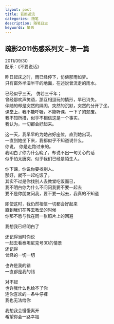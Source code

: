```yaml
---
layout: post
title: 若雨逝流
categories: 随笔
description: 随笔日志
keywords: 情感
---
```


## 疏影2011伤感系列文 – 第一篇 

2011/09/30   
配乐：《不要说话》 

 

昨日起床之时，雨已经停下，仿佛那雨如梦。   
只有窗外半湿半干的地面，在述说曾流走的雨水。  
  
已经似乎三天， 仿若三千年；  
曾经那欢声笑语，那互相逗玩的情形，早已消失。   
伴随的却是突然的隔阂，突然的沉默，突然的分开了坐。  
课堂上，我不能呼吸，不能听课，一下子的颓废。   
我不知所措，似乎不相信这是一个事实。  
我认为，一切都会好起来。   
  
这一天，我早早的为她占好座位，直到她出现。   
一直到她坐下来，我都似乎不知道说什么。   
你说， 你是走路过来的。   
我明白了你为什么晚了，却说不出一句关心的话   
似乎怕太唐突，似乎我们已经是陌生人。  
  
你下课，你说你要找别人。  
那好，就不一起吃饭了。   
其实不过是你找别人去教堂吃饭而已，  
我不明白你为什么不问问我要不要一起去  
要不是你朋友问我，要不要一起去，我真的不知道  
  
即使这时，我仍然相信一切都会好起来  
直到我们在等去教堂的时候  
你那不愿与我在同一张照片上的回避  
  
我想我已经明白了  
  
还记得当时你说  
一起去看泰坦尼克号3D的情景  
还记得  
曾经的一切一切  
  
也许是我的错  
一直都是我的错  
  
对不起  
也许我什么也给不了你  
连你喜欢的一条牛仔裤  
我也无法给你  
  
我想我会慢慢离开  
希望你会一路幸福 